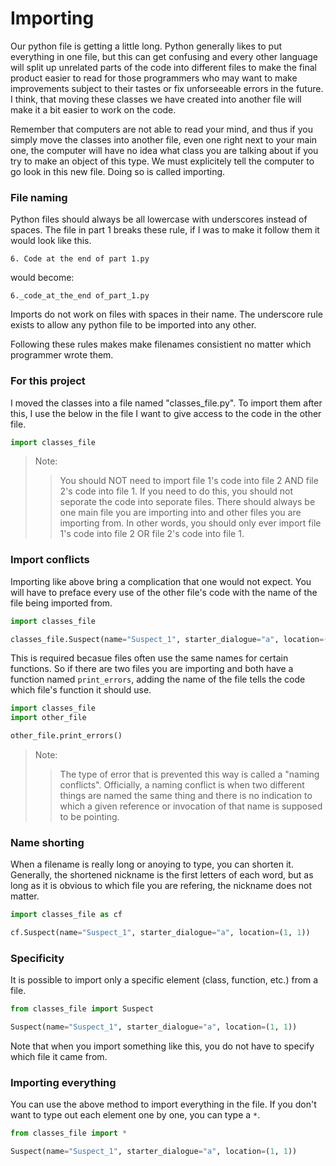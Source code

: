# Importing
Our python file is getting a little long. Python generally likes to put everything in one file, but this can get confusing and every other language will split up unrelated parts of the code into different files to make the final product easier to read for those programmers who may want to make improvements subject to their tastes or fix unforseeable errors in the future. I think, that moving these classes we have created into another file will make it a bit easier to work on the code.

Remember that computers are not able to read your mind, and thus if you simply move the classes into another file, even one right next to your main one, the computer will have no idea what class you are talking about if you try to make an object of this type. We must explicitely tell the computer to go look in this new file. Doing so is called importing.

### File naming
Python files should always be all lowercase with underscores instead of spaces. The file in part 1 breaks these rule, if I was to make it follow them it would look like this.

```
6. Code at the end of part 1.py
```
would become:
```
6._code_at_the_end of_part_1.py
```

Imports do not work on files with spaces in their name. The underscore rule exists to allow any python file to be imported into any other. 

Following these rules makes make filenames consistient no matter which programmer wrote them.

### For this project
I moved the classes into a file named "classes_file.py". To import them after this, I use the below in the file I want to give access to the code in the other file.

```python
import classes_file
```
> Note:
>> You should NOT need to import file 1's code into file 2 AND file 2's code into file 1. If you need to do this, you should not seporate the code into seporate files. There should always be one main file you are importing into and other files you are importing from.
>> In other words, you should only ever import file 1's code into file 2 OR file 2's code into file 1.

### Import conflicts
Importing like above bring a complication that one would not expect. You will have to preface every use of the other file's code with the name of the file being imported from.

```python
import classes_file

classes_file.Suspect(name="Suspect_1", starter_dialogue="a", location=(1, 1))
```

This is required becasue files often use the same names for certain functions. So if there are two files you are importing and both have a function named `print_errors`, adding the name of the file tells the code which file's function it should use.

```python
import classes_file
import other_file

other_file.print_errors()
```

> Note:
>> The type of error that is prevented this way is called a "naming conflicts".
>> Officially, a naming conflict is when two different things are named the same thing and there is no indication to which a given reference or invocation of that name is supposed to be pointing.

### Name shorting

When a filename is really long or anoying to type, you can shorten it. Generally, the shortened nickname is the first letters of each word, but as long as it is obvious to which file you are refering, the nickname does not matter.

```python
import classes_file as cf

cf.Suspect(name="Suspect_1", starter_dialogue="a", location=(1, 1))
```

### Specificity

It is possible to import only a specific element (class, function, etc.) from a file.

```python
from classes_file import Suspect

Suspect(name="Suspect_1", starter_dialogue="a", location=(1, 1))
```

Note that when you import something like this, you do not have to specify which file it came from.

### Importing everything

You can use the above method to import everything in the file. If you don't want to type out each element one by one, you can type a `*`.

```python
from classes_file import *

Suspect(name="Suspect_1", starter_dialogue="a", location=(1, 1))
```
